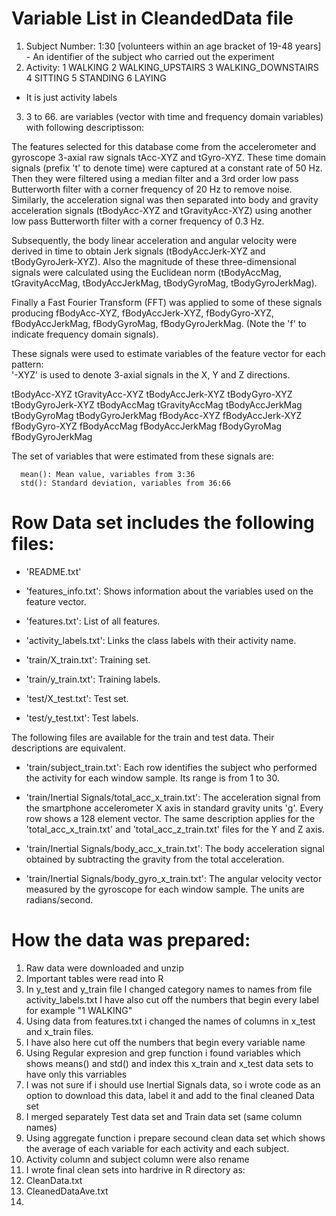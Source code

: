 Variable List in CleandedData file
=========================================
1. Subject Number:  1:30 [volunteers within an age bracket of 19-48 years] - An    identifier of the subject who carried out the experiment
2. Activity:  1 WALKING
              2 WALKING_UPSTAIRS
              3 WALKING_DOWNSTAIRS
              4 SITTING
              5 STANDING
              6 LAYING
  - It is just activity labels          
3. 3 to 66. are variables (vector with time and frequency domain variables) with following descriptisson:

The features selected for this database come from the accelerometer and gyroscope 3-axial raw signals tAcc-XYZ and tGyro-XYZ. These time domain signals (prefix 't' to denote time) were captured at a constant rate of 50 Hz. Then they were filtered using a median filter and a 3rd order low pass Butterworth filter with a corner frequency of 20 Hz to remove noise. Similarly, the acceleration signal was then separated into body and gravity acceleration signals (tBodyAcc-XYZ and tGravityAcc-XYZ) using another low pass Butterworth filter with a corner frequency of 0.3 Hz. 

Subsequently, the body linear acceleration and angular velocity were derived in time to obtain Jerk signals (tBodyAccJerk-XYZ and tBodyGyroJerk-XYZ). Also the magnitude of these three-dimensional signals were calculated using the Euclidean norm (tBodyAccMag, tGravityAccMag, tBodyAccJerkMag, tBodyGyroMag, tBodyGyroJerkMag). 

Finally a Fast Fourier Transform (FFT) was applied to some of these signals producing fBodyAcc-XYZ, fBodyAccJerk-XYZ, fBodyGyro-XYZ, fBodyAccJerkMag, fBodyGyroMag, fBodyGyroJerkMag. (Note the 'f' to indicate frequency domain signals). 

These signals were used to estimate variables of the feature vector for each pattern:  
'-XYZ' is used to denote 3-axial signals in the X, Y and Z directions.

tBodyAcc-XYZ
tGravityAcc-XYZ
tBodyAccJerk-XYZ
tBodyGyro-XYZ
tBodyGyroJerk-XYZ
tBodyAccMag
tGravityAccMag
tBodyAccJerkMag
tBodyGyroMag
tBodyGyroJerkMag
fBodyAcc-XYZ
fBodyAccJerk-XYZ
fBodyGyro-XYZ
fBodyAccMag
fBodyAccJerkMag
fBodyGyroMag
fBodyGyroJerkMag

The set of variables that were estimated from these signals are: 

      mean(): Mean value, variables from 3:36
      std(): Standard deviation, variables from 36:66
      

Row Data set includes the following files:
=========================================

- 'README.txt'

- 'features_info.txt': Shows information about the variables used on the feature vector.

- 'features.txt': List of all features.

- 'activity_labels.txt': Links the class labels with their activity name.

- 'train/X_train.txt': Training set.

- 'train/y_train.txt': Training labels.

- 'test/X_test.txt': Test set.

- 'test/y_test.txt': Test labels.

The following files are available for the train and test data. Their descriptions are equivalent. 

- 'train/subject_train.txt': Each row identifies the subject who performed the activity for each window sample. Its range is from 1 to 30. 

- 'train/Inertial Signals/total_acc_x_train.txt': The acceleration signal from the smartphone accelerometer X axis in standard gravity units 'g'. Every row shows a 128 element vector. The same description applies for the 'total_acc_x_train.txt' and 'total_acc_z_train.txt' files for the Y and Z axis. 

- 'train/Inertial Signals/body_acc_x_train.txt': The body acceleration signal obtained by subtracting the gravity from the total acceleration. 

- 'train/Inertial Signals/body_gyro_x_train.txt': The angular velocity vector measured by the gyroscope for each window sample. The units are radians/second. 




How the data was prepared:
=========================================

1. Raw data were downloaded and unzip 
2. Important tables were read into R
3. In y_test and y_train file I changed category names to names from file activity_labels.txt
I have also cut off the numbers that begin every label for example "1 WALKING"
4. Using data from features.txt i changed the names of columns in x_test and x_train files.
5. I have also here cut off the numbers that begin every variable name
6. Using Regular expresion and grep function i found variables which shows means() and std() and index this x_train and x_test data sets to have only this varriables
7. I was not sure if i should use Inertial Signals data, so i wrote code as an option
   to download this data, label it and add to the final cleaned Data set
8. I merged separately Test data set and Train data set (same column names)
9. Using aggregate function i prepare secound clean data set which shows the average of each variable for each activity and each subject.
10. Activity column and subject column were also rename
11. I wrote final clean sets into hardrive in R directory as:
12. CleanData.txt
13. CleanedDataAve.txt
12. 
